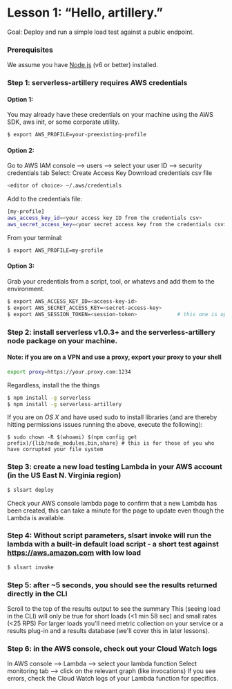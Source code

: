 # Lesson 1: “Hello, artillery.”
Goal: Deploy and run a simple load test against a public endpoint.

### Prerequisites
We assume you have [Node.js](https://nodejs.org/en/) (v6 or better) installed.

### Step 1: serverless-artillery requires AWS credentials

#### Option 1:
You may already have these credentials on your machine using the AWS SDK, aws init, or some corporate utility.

```sh
$ export AWS_PROFILE=your-preexisting-profile
```

#### Option 2:
Go to AWS IAM console --> users --> select your user ID --> security credentials tab
Select: Create Access Key
Download credentials csv file

```sh
<editor of choice> ~/.aws/credentials
```

Add to the credentials file:
```sh
[my-profile]
aws_access_key_id=<your access key ID from the credentials csv>
aws_secret_access_key=<your secret access key from the credentials csv>
```

From your terminal:
```sh
$ export AWS_PROFILE=my-profile
```

#### Option 3:
Grab your credentials from a script, tool, or whatevs and add them to the environment.

```sh
$ export AWS_ACCESS_KEY_ID=<access-key-id>
$ export AWS_SECRET_ACCESS_KEY=<secret-access-key>
$ export AWS_SESSION_TOKEN=<session-token>             # this one is optional
```

### Step 2: install serverless v1.0.3+ and the serverless-artillery node package on your machine.

#### Note: if you are on a VPN and use a proxy, export your proxy to your shell
```sh
export proxy=https://your.proxy.com:1234
```

Regardless, install the the things
```sh
$ npm install -g serverless
$ npm install -g serverless-artillery
```

If you are on *OS X* and have used sudo to install libraries (and are thereby hitting permissions issues running the above, execute the following):
```
$ sudo chown -R $(whoami) $(npm config get prefix)/{lib/node_modules,bin,share} # this is for those of you who have corrupted your file system
```

### Step 3: create a new load testing Lambda in your AWS account (in the US East N. Virginia region)
```sh
$ slsart deploy
```
Check your AWS console lambda page to confirm that a new Lambda has been created, this can take a minute for the page to update even though the Lambda is available.

### Step 4: Without script parameters, slsart invoke will run the lambda with a built-in default load script - a short test against https://aws.amazon.com with low load
```sh
$ slsart invoke
```

### Step 5: after ~5 seconds, you should see the results returned directly in the CLI
Scroll to the top of the results output to see the summary
This (seeing load in the CLI) will only be true for short loads (<1 min 58 sec) and small rates (<25 RPS)
For larger loads you'll need metric collection on your service or a results plug-in and a results database (we'll cover this in later lessons).

### Step 6: in the AWS console, check out your Cloud Watch logs
In AWS console --> Lambda --> select your lambda function
Select monitoring tab --> click on the relevant graph (like invocations)
If you see errors, check the Cloud Watch logs of your Lambda function for specifics.
